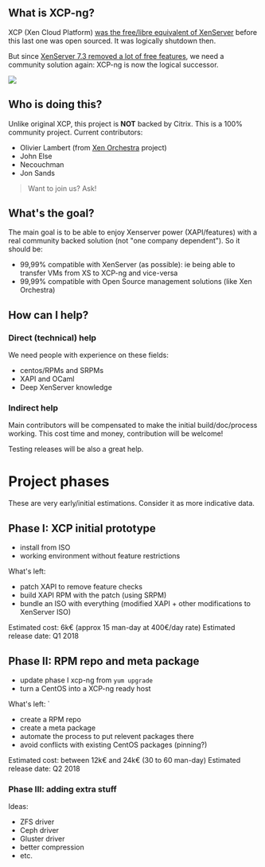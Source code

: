 ## What is XCP-ng?

XCP (Xen Cloud Platform) [was the free/libre equivalent of XenServer](https://wiki.xenproject.org/wiki/XCP_Overview) before this last one was open sourced. It was logically shutdown then.

But since [XenServer 7.3 removed a lot of free features](https://xen-orchestra.com/blog/xenserver-7-3/), we need a community solution again: XCP-ng is now the logical successor.

![](https://xen-orchestra.com/blog/content/images/2017/12/xcpng_small.png)

## Who is doing this?

Unlike original XCP, this project is **NOT** backed by Citrix. This is a 100% community project. Current contributors:

* Olivier Lambert (from [Xen Orchestra](https://xen-orchestra.com) project)
* John Else
* Necouchman
* Jon Sands

> Want to join us? Ask!

## What's the goal?

The main goal is to be able to enjoy Xenserver power (XAPI/features) with a real community backed solution (not "one company dependent"). So it should be:
* 99,99% compatible with XenServer (as possible): ie being able to transfer VMs from XS to XCP-ng and vice-versa
* 99,99% compatible with Open Source management solutions (like Xen Orchestra)

## How can I help?

### Direct (technical) help

We need people with experience on these fields:

* centos/RPMs and SRPMs
* XAPI and OCaml
* Deep XenServer knowledge

### Indirect help

Main contributors will be compensated to make the initial build/doc/process working. This cost time and money, contribution will be welcome!

Testing releases will be also a great help.

# Project phases

These are very early/initial estimations. Consider it as more indicative data.

## Phase I: XCP initial prototype

* install from ISO
* working environment without feature restrictions

What's left:

* patch XAPI to remove feature checks
* build XAPI RPM with the patch (using SRPM)
* bundle an ISO with everything (modified XAPI + other modifications to XenServer ISO)

Estimated cost: 6k€ (approx 15 man-day at 400€/day rate)
Estimated release date: Q1 2018

## Phase II: RPM repo and meta package

* update phase I xcp-ng from `yum upgrade`
* turn a CentOS into a XCP-ng ready host

What's left:
`
* create a RPM repo
* create a meta package
* automate the process to put relevent packages there
* avoid conflicts with existing CentOS packages (pinning?)

Estimated cost: between 12k€ and 24k€ (30 to 60 man-day)
Estimated release date: Q2 2018

### Phase III: adding extra stuff

Ideas:

* ZFS driver
* Ceph driver
* Gluster driver
* better compression
* etc.
